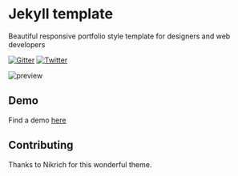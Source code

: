 # Jekyll template
Beautiful responsive portfolio style template for designers and web developers

[![Gitter](https://badges.gitter.im/nikrich/jekyll-slender-template.svg)](https://gitter.im/nikrich/jekyll-slender-template?utm_source=badge&utm_medium=badge&utm_campaign=pr-badge)
[![Twitter](https://img.shields.io/badge/Twitter-@slender_rich-blue.svg?style=flat)](https://twitter.com/slender_rich)

![preview](http://i.imgur.com/9Nz6Ib9.jpg)

## Demo
Find a demo [here](/portfolio1.png)

## Contributing



Thanks to Nikrich for this wonderful theme.
